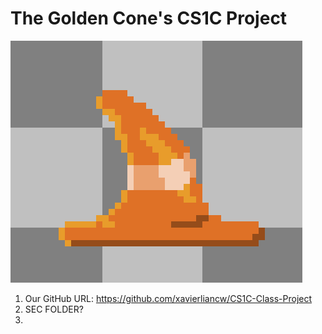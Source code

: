 # The Golden Cone's CS1C Project

![alt text](https://github.com/xavierliancw/CS1C-Class-Project/blob/master/artifacts/doxygen%20documentation/html/unknown.png)

1. Our GitHub URL: https://github.com/xavierliancw/CS1C-Class-Project
2. SEC FOLDER?
3. 
